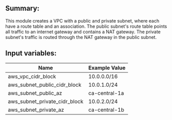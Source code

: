 ## Summary: 
This module creates a VPC with a public and private subnet, where each have a route table and an association. The public subnet's route table points all traffic to an internet gateway and contains a NAT gateway. The private subnet's traffic is routed through the NAT gateway in the public subnet. 

## Input variables:

Name | Example Value                          
--- | ---
aws_vpc_cidr_block | 10.0.0.0/16
aws_subnet_public_cidr_block | 10.0.1.0/24
aws_subnet_public_az | ca-central-1a
aws_subnet_private_cidr_block | 10.0.2.0/24
aws_subnet_private_az | ca-central-1b
